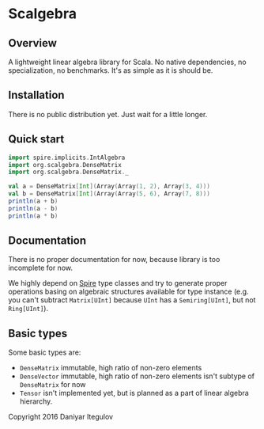 Scalgebra
====
Overview
--------
A lightweight linear algebra library for Scala. No native dependencies,
no specialization, no benchmarks. It's as simple as it is should be.

Installation
------------
There is no public distribution yet. Just wait for a little longer.

Quick start
-----------
```scala
import spire.implicits.IntAlgebra
import org.scalgebra.DenseMatrix
import org.scalgebra.DenseMatrix._

val a = DenseMatrix[Int](Array(Array(1, 2), Array(3, 4)))
val b = DenseMatrix[Int](Array(Array(5, 6), Array(7, 8)))
println(a + b)
println(a - b)
println(a * b)
```

Documentation
-------------
There is no proper documentation for now, because library is too
incomplete for now.

We highly depend on [Spire](https://github.com/non/spire) type classes
and try to generate proper operations basing on algebraic structures
available for type instance (e.g. you can't subtract `Matrix[UInt]`
because `UInt` has a `Semiring[UInt]`, but not `Ring[UInt]`).

Basic types
-----------
Some basic types are:

 * `DenseMatrix` immutable, high ratio of non-zero elements
 * `DenseVector` immutable, high ratio of non-zero elements
                 isn't subtype of `DenseMatrix` for now
 * `Tensor` isn't implemented yet, but is planned as a part
            of linear algebra hierarchy.

Copyright 2016 Daniyar Itegulov